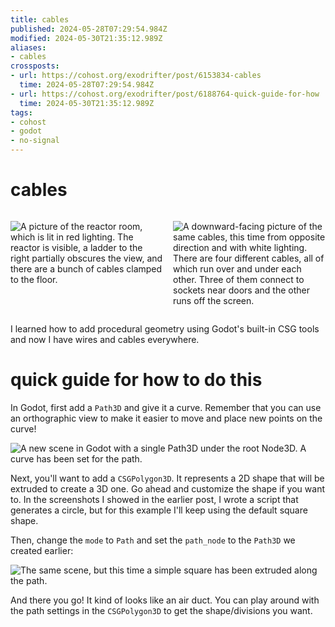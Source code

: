 ```yaml
---
title: cables
published: 2024-05-28T07:29:54.984Z
modified: 2024-05-30T21:35:12.989Z
aliases:
- cables
crossposts:
- url: https://cohost.org/exodrifter/post/6153834-cables
  time: 2024-05-28T07:29:54.984Z
- url: https://cohost.org/exodrifter/post/6188764-quick-guide-for-how
  time: 2024-05-30T21:35:12.989Z
tags:
- cohost
- godot
- no-signal
---
```


# cables

<div style="display: grid; grid-template-columns: 1fr 1fr; gap: 1rem;">

![A picture of the reactor room, which is lit in red lighting. The reactor is visible, a ladder to the right partially obscures the view, and there are a bunch of cables clamped to the floor.](20240528-image.png)

![A downward-facing picture of the same cables, this time from opposite direction and with white lighting. There are four different cables, all of which run over and under each other. Three of them connect to sockets near doors and the other runs off the screen.](20240528-image2.png)

</div>

I learned how to add procedural geometry using Godot's built-in CSG tools and now I have wires and cables everywhere.

# quick guide for how to do this

In Godot, first add a `Path3D` and give it a curve. Remember that you can use an orthographic view to make it easier to move and place new points on the curve!

![A new scene in Godot with a single Path3D under the root Node3D. A curve has been set for the path.](20240528-path.png)

Next, you'll want to add a `CSGPolygon3D`. It represents a 2D shape that will be extruded to create a 3D one. Go ahead and customize the shape if you want to. In the screenshots I showed in the earlier post, I wrote a script that generates a circle, but for this example I'll keep using the default square shape.

Then, change the `mode` to `Path` and set the `path_node` to the `Path3D` we created earlier:

![The same scene, but this time a simple square has been extruded along the path.](20240528-csg.png)

And there you go! It kind of looks like an air duct. You can play around with the path settings in the `CSGPolygon3D` to get the shape/divisions you want.
